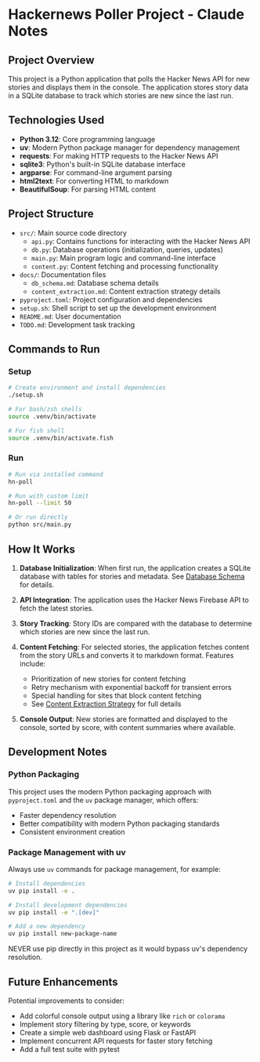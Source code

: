 # Hackernews Poller Project - Claude Notes

## Project Overview

This project is a Python application that polls the Hacker News API for new stories and displays them in the console. The application stores story data in a SQLite database to track which stories are new since the last run.

## Technologies Used

- **Python 3.12**: Core programming language
- **uv**: Modern Python package manager for dependency management
- **requests**: For making HTTP requests to the Hacker News API
- **sqlite3**: Python's built-in SQLite database interface
- **argparse**: For command-line argument parsing
- **html2text**: For converting HTML to markdown
- **BeautifulSoup**: For parsing HTML content

## Project Structure

- `src/`: Main source code directory
  - `api.py`: Contains functions for interacting with the Hacker News API
  - `db.py`: Database operations (initialization, queries, updates)
  - `main.py`: Main program logic and command-line interface
  - `content.py`: Content fetching and processing functionality
- `docs/`: Documentation files
  - `db_schema.md`: Database schema details
  - `content_extraction.md`: Content extraction strategy details
- `pyproject.toml`: Project configuration and dependencies
- `setup.sh`: Shell script to set up the development environment
- `README.md`: User documentation
- `TODO.md`: Development task tracking

## Commands to Run

### Setup
```bash
# Create environment and install dependencies
./setup.sh

# For bash/zsh shells
source .venv/bin/activate

# For fish shell
source .venv/bin/activate.fish
```

### Run
```bash
# Run via installed command
hn-poll

# Run with custom limit
hn-poll --limit 50

# Or run directly
python src/main.py
```

## How It Works

1. **Database Initialization**: When first run, the application creates a SQLite database with tables for stories and metadata. See [Database Schema](docs/db_schema.md) for details.

2. **API Integration**: The application uses the Hacker News Firebase API to fetch the latest stories.

3. **Story Tracking**: Story IDs are compared with the database to determine which stories are new since the last run.

4. **Content Fetching**: For selected stories, the application fetches content from the story URLs and converts it to markdown format. Features include:
   - Prioritization of new stories for content fetching
   - Retry mechanism with exponential backoff for transient errors
   - Special handling for sites that block content fetching
   - See [Content Extraction Strategy](docs/content_extraction.md) for full details

5. **Console Output**: New stories are formatted and displayed to the console, sorted by score, with content summaries where available.

## Development Notes

### Python Packaging

This project uses the modern Python packaging approach with `pyproject.toml` and the `uv` package manager, which offers:
- Faster dependency resolution
- Better compatibility with modern Python packaging standards
- Consistent environment creation

### Package Management with uv

Always use `uv` commands for package management, for example:
```bash
# Install dependencies
uv pip install -e .

# Install development dependencies
uv pip install -e ".[dev]"

# Add a new dependency
uv pip install new-package-name
```

NEVER use pip directly in this project as it would bypass uv's dependency resolution.

## Future Enhancements

Potential improvements to consider:
- Add colorful console output using a library like `rich` or `colorama`
- Implement story filtering by type, score, or keywords
- Create a simple web dashboard using Flask or FastAPI
- Implement concurrent API requests for faster story fetching
- Add a full test suite with pytest